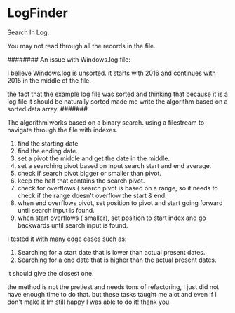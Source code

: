 # LogFinder

Search In Log.

You may not read through all the records in the file.

########
An issue with Windows.log file:

I believe Windows.log is unsorted.
it starts with 2016 and continues with 2015 in the middle of the file.

the fact that the example log file was sorted and thinking that because it is a log file it should be naturally sorted made me write the algorithm based on a sorted data array.
#######

The algorithm works based on a binary search.
using a filestream to navigate through the file with indexes.

1. find the starting date
2. find the ending date.
3. set a pivot the middle and get the date in the middle.
4. set a searching pivot based on input search start and end average.
5. check if search pivot bigger or smaller than pivot.
6. keep the half that contains the search pivot.
7. check for overflows ( search pivot is based on a range, so it needs to check if the range doesn't overflow the start & end.
8. when end overflows pivot, set position to pivot and start going forward until search input is found.
9. when start overflows ( smaller), set position to start index and go backwards until search input is found.

I tested it with many edge cases such as:

1. Searching for a start date that is lower than actual present dates.
2. Searching for a end date that is higher than the actual present dates.

it should give the closest one.

the method is not the pretiest and needs tons of refactoring, I just did not have enough time to do that.
but these tasks taught me alot and even if I don't make it Im still happy I was able to do it! thank you.
